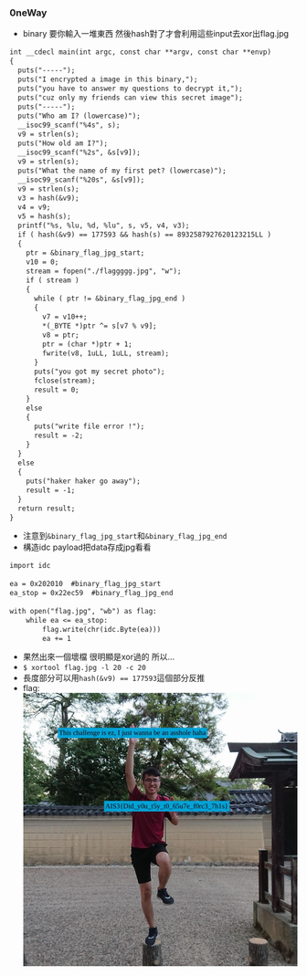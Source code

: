 ### 0neWay
- binary 要你輸入一堆東西 然後hash對了才會利用這些input去xor出flag.jpg
```
int __cdecl main(int argc, const char **argv, const char **envp)
{
  puts("-----");
  puts("I encrypted a image in this binary,");
  puts("you have to answer my questions to decrypt it,");
  puts("cuz only my friends can view this secret image");
  puts("-----");
  puts("Who am I? (lowercase)");
  __isoc99_scanf("%4s", s);
  v9 = strlen(s);
  puts("How old am I?");
  __isoc99_scanf("%2s", &s[v9]);
  v9 = strlen(s);
  puts("What the name of my first pet? (lowercase)");
  __isoc99_scanf("%20s", &s[v9]);
  v9 = strlen(s);
  v3 = hash(&v9);
  v4 = v9;
  v5 = hash(s);
  printf("%s, %lu, %d, %lu", s, v5, v4, v3);
  if ( hash(&v9) == 177593 && hash(s) == 8932587927620123215LL )
  {
    ptr = &binary_flag_jpg_start;
    v10 = 0;
    stream = fopen("./flaggggg.jpg", "w");
    if ( stream )
    {
      while ( ptr != &binary_flag_jpg_end )
      {
        v7 = v10++;
        *(_BYTE *)ptr ^= s[v7 % v9];
        v8 = ptr;
        ptr = (char *)ptr + 1;
        fwrite(v8, 1uLL, 1uLL, stream);
      }
      puts("you got my secret photo");
      fclose(stream);
      result = 0;
    }
    else
    {
      puts("write file error !");
      result = -2;
    }
  }
  else
  {
    puts("haker haker go away");
    result = -1;
  }
  return result;
}
```
- 注意到`&binary_flag_jpg_start`和`&binary_flag_jpg_end`
- 構造idc payload把data存成jpg看看
```
import idc

ea = 0x202010  #binary_flag_jpg_start
ea_stop = 0x22ec59  #binary_flag_jpg_end

with open("flag.jpg", "wb") as flag:
	while ea <= ea_stop:
		flag.write(chr(idc.Byte(ea)))
		ea += 1
```
- 果然出來一個壞檔 很明顯是xor過的 所以...
- `$ xortool flag.jpg -l 20 -c 20`
- 長度部分可以用`hash(&v9) == 177593`這個部分反推
- flag: ![](flag.out.jpg)
